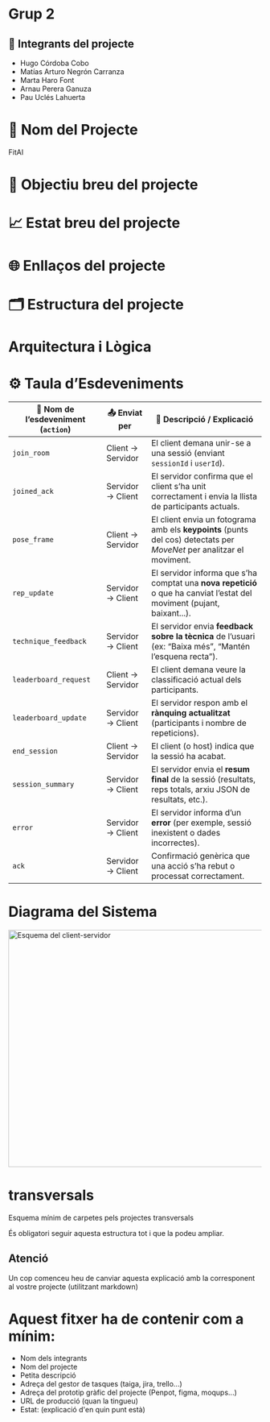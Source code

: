 # Grup 2

## 👥 Integrants del projecte

- Hugo Córdoba Cobo
- Matías Arturo Negrón Carranza
- Marta Haro Font
- Arnau Perera Ganuza
- Pau Uclés Lahuerta

# 🌟 Nom del Projecte
FitAI

# 🎯 Objectiu breu del projecte
# 📈 Estat breu del projecte
# 🌐 Enllaços del projecte
# 🗂️ Estructura del projecte

# Arquitectura i Lògica 
# ⚙️ Taula d’Esdeveniments

| 🧩 **Nom de l’esdeveniment (`action`)** | 📤 **Enviat per** | 💬 **Descripció / Explicació**                                                                                          |
| --------------------------------------- | ----------------- | ----------------------------------------------------------------------------------------------------------------------- |
| `join_room`                             | Client → Servidor | El client demana unir-se a una sessió (enviant `sessionId` i `userId`).                                                 |
| `joined_ack`                            | Servidor → Client | El servidor confirma que el client s’ha unit correctament i envia la llista de participants actuals.                    |
| `pose_frame`                            | Client → Servidor | El client envia un fotograma amb els **keypoints** (punts del cos) detectats per *MoveNet* per analitzar el moviment.   |
| `rep_update`                            | Servidor → Client | El servidor informa que s’ha comptat una **nova repetició** o que ha canviat l’estat del moviment (pujant, baixant...). |
| `technique_feedback`                    | Servidor → Client | El servidor envia **feedback sobre la tècnica** de l’usuari (ex: “Baixa més”, “Mantén l’esquena recta”).                |
| `leaderboard_request`                   | Client → Servidor | El client demana veure la classificació actual dels participants.                                                       |
| `leaderboard_update`                    | Servidor → Client | El servidor respon amb el **rànquing actualitzat** (participants i nombre de repeticions).                              |
| `end_session`                           | Client → Servidor | El client (o host) indica que la sessió ha acabat.                                                                      |
| `session_summary`                       | Servidor → Client | El servidor envia el **resum final** de la sessió (resultats, reps totals, arxiu JSON de resultats, etc.).              |
| `error`                                 | Servidor → Client | El servidor informa d’un **error** (per exemple, sessió inexistent o dades incorrectes).                                |
| `ack`                                   | Servidor → Client | Confirmació genèrica que una acció s’ha rebut o processat correctament.                                                 |

# Diagrama del Sistema
<img width="641" height="471" alt="Esquema del client-servidor" src="https://github.com/user-attachments/assets/7573870f-318d-458a-b757-87ac8efd015b" />

# transversals
Esquema mínim de carpetes pels projectes transversals

És obligatori seguir aquesta estructura tot i que la podeu ampliar.

## Atenció
Un cop comenceu heu de canviar aquesta explicació amb la corresponent al vostre projecte (utilitzant markdown)

# Aquest fitxer ha de contenir com a mínim:
 * Nom dels integrants
 * Nom del projecte
 * Petita descripció
 * Adreça del gestor de tasques (taiga, jira, trello...)
 * Adreça del prototip gràfic del projecte (Penpot, figma, moqups...)
 * URL de producció (quan la tingueu)
 * Estat: (explicació d'en quin punt està)
